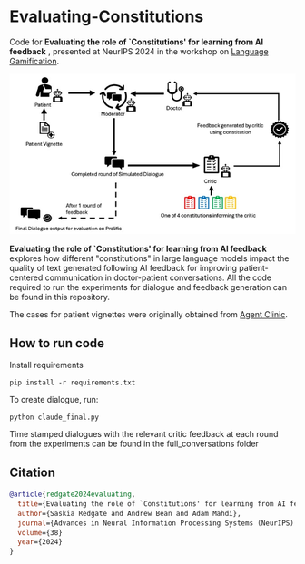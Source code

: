 # Evaluating-Constitutions
Code for **Evaluating the role of `Constitutions' for learning from AI feedback** , presented at NeurIPS 2024 in the workshop on [Language Gamification](https://language-gamification.github.io//).

![dialogue generation with in-context learning from AI feedback](llm_comms_diagram.jpg)

**Evaluating the role of `Constitutions' for learning from AI feedback** explores how different "constitutions" in large language models impact the quality of text generated following AI feedback for improving patient-centered communication in doctor-patient conversations. All the code required to run the experiments for dialogue and feedback generation can be found in this repository.

The cases for patient vignettes were originally obtained from [Agent Clinic](https://agentclinic.github.io).

## How to run code

Install requirements

```
pip install -r requirements.txt
```

To create dialogue, run:

```
python claude_final.py 
```
Time stamped dialogues with the relevant critic feedback at each round from the experiments can be found in the full_conversations folder


## Citation
```bibtex
@article{redgate2024evaluating,
  title={Evaluating the role of `Constitutions' for learning from AI feedback},
  author={Saskia Redgate and Andrew Bean and Adam Mahdi},
  journal={Advances in Neural Information Processing Systems (NeurIPS): Workshop on Language Gamefication},
  volume={38}
  year={2024}
}
```
